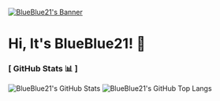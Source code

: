 [<img alt="BlueBlue21's Banner" align="center" src="https://capsule-render.vercel.app/api?type=waving&color=2477f2&height=260&section=header&text=BlueBlue21&fontColor=ffffff"/>](https://github.com/bluenoob232)

# Hi, It's BlueBlue21! 👋

### [ GitHub Stats 📊 ]

<div>
      <img alt="BlueBlue21's GitHub Stats" src="https://github-readme-stats.vercel.app/api?username=blueblue21&show_icons=true&theme=github_dark&hide_border=true&bg_color=00000000"/>
      <img align="top" alt="BlueBlue21's GitHub Top Langs" src="https://github-readme-stats.vercel.app/api/top-langs/?username=blueblue21&show_icons=true&theme=github_dark&layout=compact&hide_border=true&bg_color=00000000"/>
</div>

<br>
